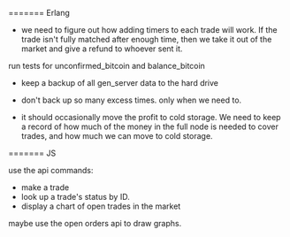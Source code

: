 ======= Erlang

* we need to figure out how adding timers to each trade will work. If the trade isn't fully matched after enough time, then we take it out of the market and give a refund to whoever sent it.

run tests for unconfirmed_bitcoin and balance_bitcoin

* keep a backup of all gen_server data to the hard drive
- don't back up so many excess times. only when we need to.

* it should occasionally move the profit to cold storage. We need to keep a record of how much of the money in the full node is needed to cover trades, and how much we can move to cold storage.

======= JS

use the api commands:
* make a trade
* look up a trade's status by ID.
* display a chart of open trades in the market

maybe use the open orders api to draw graphs.

